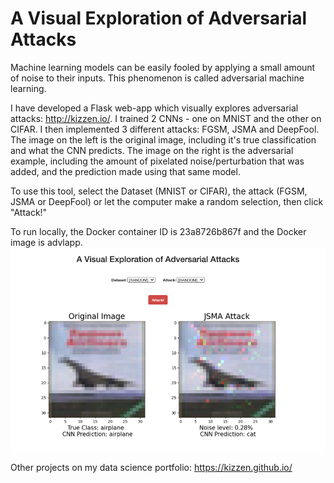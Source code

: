 # A Visual Exploration of Adversarial Attacks

Machine learning models can be easily fooled by applying a small amount of noise to their inputs. This phenomenon is called adversarial machine learning. 

I have developed a Flask web-app which visually explores adversarial attacks: http://kizzen.io/. I trained 2 CNNs - one on MNIST and the other on CIFAR. I then implemented 3 different attacks: FGSM, JSMA and DeepFool. The image on the left is the original image, including it's true classification and what the CNN predicts. The image on the right is the adversarial example, including the amount of pixelated noise/perturbation that was added, and the prediction made using that same model.

To use this tool, select the Dataset (MNIST or CIFAR), the attack (FGSM, JSMA or DeepFool) or let the computer make a random selection, then click "Attack!"

To run locally, the Docker container ID is 23a8726b867f and the Docker image is advlapp. 
![alt text](https://raw.githubusercontent.com/kizzen/adv_ml_webapp/master/advml_capture.png)

Other projects on my data science portfolio: https://kizzen.github.io/  

